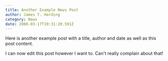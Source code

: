 ```yaml
---
title: Another Example News Post
author: James T. Harding
category: News
date: 2000-03-17T19:31:20.591Z
---
```

Here is another example post with a title, author and date as well as this post content.

I can now edit this post however I want to. Can't really complain about that!